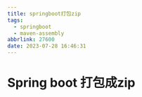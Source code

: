 ```yaml
---
title: springboot打包zip
tags:
  - springboot
  - maven-assembly
abbrlink: 27600
date: 2023-07-28 16:46:31
---
```

# Spring boot 打包成zip

